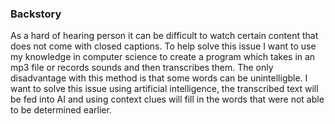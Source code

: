 ### Backstory
As a hard of hearing person it can be difficult to watch certain content that does not come with closed captions. 
To help solve this issue I want to use my knowledge in computer science to create a program which takes in an mp3 file or records sounds and then transcribes them. 
The only disadvantage with this method is that some words can be unintelligble. I want to solve this issue using artificial intelligence, the transcribed text will be fed into AI
and using context clues will fill in the words that were not able to be determined earlier.
